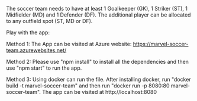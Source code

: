 The soccer team needs to have at least 1 Goalkeeper (GK), 1 Striker (ST), 1 Midfielder (MD) and 1 Defender (DF). The additional player can be allocated to any outfield spot (ST, MD or DF).

Play with the app: 

Method 1: The App can be visited at Azure website: https://marvel-soccer-team.azurewebsites.net/

Method 2: Please use "npm install" to install all the dependencies and then use "npm start" to run the app.

Method 3: Using docker can run the file. After installing docker, run "docker build -t marvel-soccer-team" and then run "docker run -p 8080:80 marvel-soccer-team". The app can be visited at http://localhost:8080